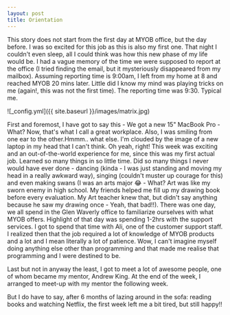 ```yaml
---
layout: post
title: Orientation 
---
```


This story does not start from the first day at MYOB office, but the day before. I was so excited for this job as this is also my first one. That night I couldn't even sleep, all I could think was how this new phase of my life would be. I had a vague memory of the time we were supposed to report at the office (I tried finding the email, but it mysteriously disappeared from my mailbox). Assuming reporting time is 9:00am, I left from my home at 8 and reached MYOB 20 mins later. Little did I know my mind was playing tricks on me (again!, this was not the first time). The reporting time was 9:30. Typical me.

![_config.yml]({{ site.baseurl }}/images/matrix.jpg)

First and foremost, I have got to say this -  We got a new 15" MacBook Pro - What? Now, that's what I call a great workplace. Also, I was smiling from one ear to the other.Hmmm.. what else. I'm clouded by the image of a new laptop in my head that I can't think. Oh yeah, right! This week was exciting and an out-of-the-world experience for me, since this was my first actual job. Learned so many things in so little time. Did so many things I never would have ever done - dancing (kinda - I was just standing and moving my head in a really awkward way), singing (couldn't muster up courage for this) and even making swans (I was an arts major 😂 - What? Art was like my sworn enemy in high school. My friends helped me fill up my drawing book before every evaluation. My Art teacher knew that, but didn't say anything because he saw my drawing once - Yeah, that bad!!). There was one day, we all spend in the Glen Waverly office to familiarize ourselves with what MYOB offers. Highlight of that day was spending 1-2hrs with the support services. I got to spend that time with Ali, one of the customer support staff. I realized then that the job required a lot of knowledge of MYOB products and a lot and I mean literally a lot of patience. Wow, I can't imagine myself doing anything else other than programming and that made me realise that programming and I were destined to be.  

Last but not in anyway the least, I got to meet a lot of awesome people, one of whom became my mentor, Andrew King. At the end of the week, I arranged to meet-up with my mentor the following week.

But I do have to say, after 6 months of lazing around in the sofa: reading books and watching Netflix, the first week left me a bit tired, but still happy!!
